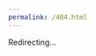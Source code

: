 ```yaml
---
permalink: /404.html
---
```

<!DOCTYPE html>
<html lang="en">
<head>
  <meta charset="UTF-8">
  <meta http-equiv="X-UA-Compatible" content="IE=edge">
  <meta name="viewport" content="width=device-width, initial-scale=1.0">
  <style>
    @import url('https://fonts.googleapis.com/css2?family=Noto+Sans+KR&family=Ubuntu:wght@700&display=swap');
  </style>
  
  <title>Document</title>
</head>
<body>
  <div id="root">Redirecting...</div>
  <script>
    window.onload = function() {
      location.href = '/';
    }
  </script>
</body>
</html>

